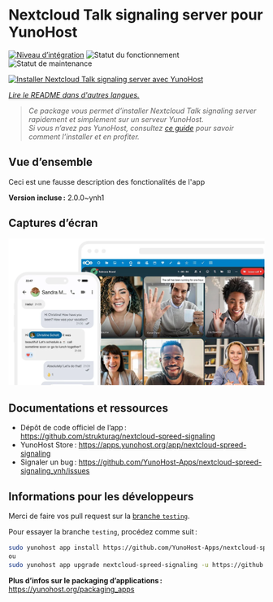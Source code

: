 <!--
Nota bene : ce README est automatiquement généré par <https://github.com/YunoHost/apps/tree/master/tools/readme_generator>
Il NE doit PAS être modifié à la main.
-->

# Nextcloud Talk signaling server pour YunoHost

[![Niveau d’intégration](https://dash.yunohost.org/integration/nextcloud-spreed-signaling.svg)](https://ci-apps.yunohost.org/ci/apps/nextcloud-spreed-signaling/) ![Statut du fonctionnement](https://ci-apps.yunohost.org/ci/badges/nextcloud-spreed-signaling.status.svg) ![Statut de maintenance](https://ci-apps.yunohost.org/ci/badges/nextcloud-spreed-signaling.maintain.svg)

[![Installer Nextcloud Talk signaling server avec YunoHost](https://install-app.yunohost.org/install-with-yunohost.svg)](https://install-app.yunohost.org/?app=nextcloud-spreed-signaling)

*[Lire le README dans d'autres langues.](./ALL_README.md)*

> *Ce package vous permet d’installer Nextcloud Talk signaling server rapidement et simplement sur un serveur YunoHost.*  
> *Si vous n’avez pas YunoHost, consultez [ce guide](https://yunohost.org/install) pour savoir comment l’installer et en profiter.*

## Vue d’ensemble

Ceci est une fausse description des fonctionalités de l'app


**Version incluse :** 2.0.0~ynh1

## Captures d’écran

![Capture d’écran de Nextcloud Talk signaling server](./doc/screenshots/nextcloud-hub7-talk-preview.webp)

## Documentations et ressources

- Dépôt de code officiel de l’app : <https://github.com/strukturag/nextcloud-spreed-signaling>
- YunoHost Store : <https://apps.yunohost.org/app/nextcloud-spreed-signaling>
- Signaler un bug : <https://github.com/YunoHost-Apps/nextcloud-spreed-signaling_ynh/issues>

## Informations pour les développeurs

Merci de faire vos pull request sur la [branche `testing`](https://github.com/YunoHost-Apps/nextcloud-spreed-signaling_ynh/tree/testing).

Pour essayer la branche `testing`, procédez comme suit :

```bash
sudo yunohost app install https://github.com/YunoHost-Apps/nextcloud-spreed-signaling_ynh/tree/testing --debug
ou
sudo yunohost app upgrade nextcloud-spreed-signaling -u https://github.com/YunoHost-Apps/nextcloud-spreed-signaling_ynh/tree/testing --debug
```

**Plus d’infos sur le packaging d’applications :** <https://yunohost.org/packaging_apps>

